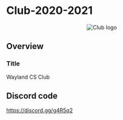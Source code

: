 # Club-2020-2021
<p align="center">
<img src = "https://github.com/Wayland-CS-Club/club-2020-2021/blob/main/Final%20logo.png" alt="Club logo">
</p>

## Overview
### Title 
Wayland CS Club


## Discord code
https://discord.gg/g4R5q2
